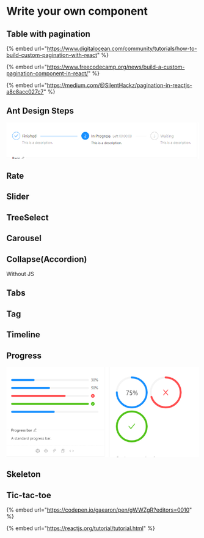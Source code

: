 # Write your own component

## Table with pagination

{% embed url="https://www.digitalocean.com/community/tutorials/how-to-build-custom-pagination-with-react" %}

{% embed url="https://www.freecodecamp.org/news/build-a-custom-pagination-component-in-react/" %}

{% embed url="https://medium.com/@SilentHackz/pagination-in-reactjs-a8c8acc027c7" %}





## Ant Design Steps

![](.gitbook/assets/image%20%2829%29.png)



## Rate



## Slider

## TreeSelect

## Carousel



## Collapse\(Accordion\)

Without JS

## Tabs



## Tag



## Timeline



## Progress

![](.gitbook/assets/image%20%2830%29.png)



## Skeleton



## Tic-tac-toe

{% embed url="https://codepen.io/gaearon/pen/gWWZgR?editors=0010" %}

{% embed url="https://reactjs.org/tutorial/tutorial.html" %}













